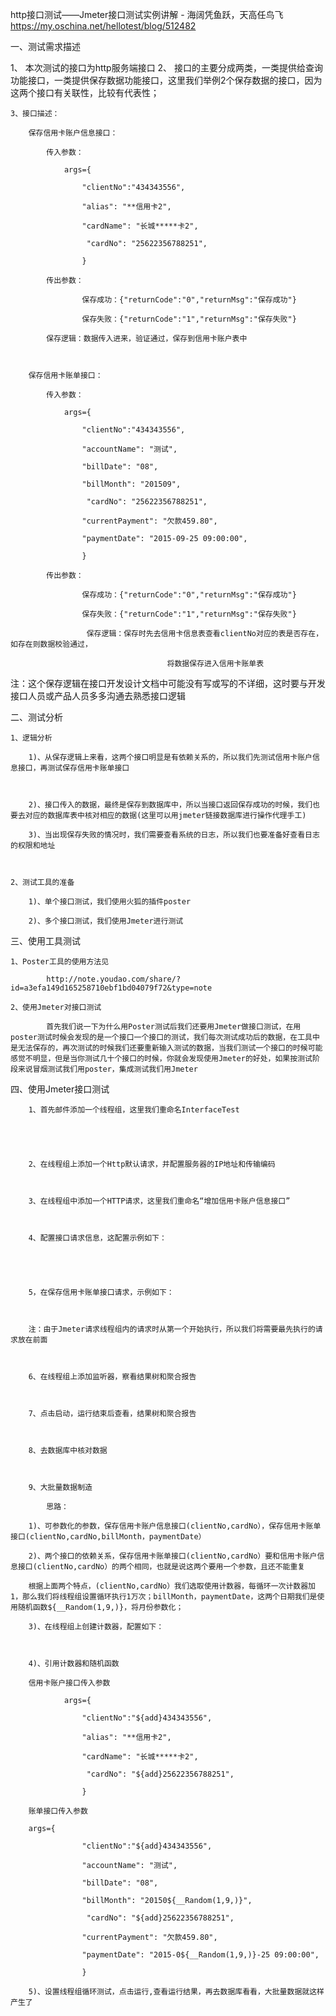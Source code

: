 http接口测试——Jmeter接口测试实例讲解 - 海阔凭鱼跃，天高任鸟飞 https://my.oschina.net/hellotest/blog/512482

一、测试需求描述

   1、 本次测试的接口为http服务端接口
   2、 接口的主要分成两类，一类提供给查询功能接口，一类提供保存数据功能接口，这里我们举例2个保存数据的接口，因为这两个接口有关联性，比较有代表性；

    3、接口描述：

        保存信用卡账户信息接口：

            传入参数：   

                args={

                    "clientNo":"434343556",

                    "alias": "**信用卡2",

                    "cardName": "长城*****卡2",

                     "cardNo": "25622356788251",

                    }

            传出参数：

                    保存成功：{"returnCode":"0","returnMsg":"保存成功"}

                    保存失败：{"returnCode":"1","returnMsg":"保存失败"}

            保存逻辑：数据传入进来，验证通过，保存到信用卡账户表中

        

        保存信用卡账单接口：

            传入参数：

                args={

                    "clientNo":"434343556",

                    "accountName": "测试",

                    "billDate": "08",

                    "billMonth": "201509",

                     "cardNo": "25622356788251",

                    "currentPayment": "欠款459.80",

                    "paymentDate": "2015-09-25 09:00:00", 

                    }

            传出参数： 

                    保存成功：{"returnCode":"0","returnMsg":"保存成功"}

                    保存失败：{"returnCode":"1","returnMsg":"保存失败"}

                     保存逻辑：保存时先去信用卡信息表查看clientNo对应的表是否存在，如存在则数据校验通过，

                                       将数据保存进入信用卡账单表

 

注：这个保存逻辑在接口开发设计文档中可能没有写或写的不详细，这时要与开发接口人员或产品人员多多沟通去熟悉接口逻辑

 

二、测试分析

    1、逻辑分析

        1)、从保存逻辑上来看，这两个接口明显是有依赖关系的，所以我们先测试信用卡账户信息接口，再测试保存信用卡账单接口

 

        2)、接口传入的数据，最终是保存到数据库中，所以当接口返回保存成功的时候，我们也要去对应的数据库表中核对相应的数据(这里可以用jmeter链接数据库进行操作代理手工)

        3)、当出现保存失败的情况时，我们需要查看系统的日志，所以我们也要准备好查看日志的权限和地址

        

    2、测试工具的准备

        1)、单个接口测试，我们使用火狐的插件poster

        2)、多个接口测试，我们使用Jmeter进行测试

 

三、使用工具测试

    1、Poster工具的使用方法见

            http://note.youdao.com/share/?id=a3efa149d165258710ebf1bd04079f72&type=note

    2、使用Jmeter对接口测试

            首先我们说一下为什么用Poster测试后我们还要用Jmeter做接口测试，在用poster测试时候会发现的是一个接口一个接口的测试，我们每次测试成功后的数据，在工具中是无法保存的，再次测试的时候我们还要重新输入测试的数据，当我们测试一个接口的时候可能感觉不明显，但是当你测试几十个接口的时候，你就会发现使用Jmeter的好处，如果按测试阶段来说冒烟测试我们用poster，集成测试我们用Jmeter

四、使用Jmeter接口测试

        1、首先邮件添加一个线程组，这里我们重命名InterfaceTest

        

        

        2、在线程组上添加一个Http默认请求，并配置服务器的IP地址和传输编码

        

        3、在线程组中添加一个HTTP请求，这里我们重命名“增加信用卡账户信息接口”

        

        4、配置接口请求信息，这配置示例如下：

        

        

        5，在保存信用卡账单接口请求，示例如下：

            

        注：由于Jmeter请求线程组内的请求时从第一个开始执行，所以我们将需要最先执行的请求放在前面

        

        6、在线程组上添加监听器，察看结果树和聚合报告

        

        7、点击启动，运行结束后查看，结果树和聚合报告

        

        8、去数据库中核对数据

        

        9、大批量数据制造

            思路：

        1)、可参数化的参数，保存信用卡账户信息接口(clientNo,cardNo），保存信用卡账单接口(clientNo,cardNo,billMonth，paymentDate）

        2)、两个接口的依赖关系，保存信用卡账单接口(clientNo,cardNo）要和信用卡账户信息接口(clientNo,cardNo）的两个相同，也就是说这两个要用一个参数，且还不能重复

        根据上面两个特点，(clientNo,cardNo）我们选取使用计数器，每循环一次计数器加1，那么我们将线程组设置循环执行1万次；billMonth，paymentDate，这两个日期我们是使用随机函数${__Random(1,9,)}，将月份参数化；

        3)、在线程组上创建计数器，配置如下：

        

        4)、引用计数器和随机函数

        信用卡账户接口传入参数

                args={

                    "clientNo":"${add}434343556",

                    "alias": "**信用卡2",

                    "cardName": "长城*****卡2",

                     "cardNo": "${add}25622356788251",

                    }

        账单接口传入参数

        args={

                    "clientNo":"${add}434343556",

                    "accountName": "测试",

                    "billDate": "08",

                    "billMonth": "20150${__Random(1,9,)}",

                     "cardNo": "${add}25622356788251",

                    "currentPayment": "欠款459.80",

                    "paymentDate": "2015-0${__Random(1,9,)}-25 09:00:00", 

                    }

        5)、设置线程组循环测试，点击运行,查看运行结果，再去数据库看看，大批量数据就这样产生了

        